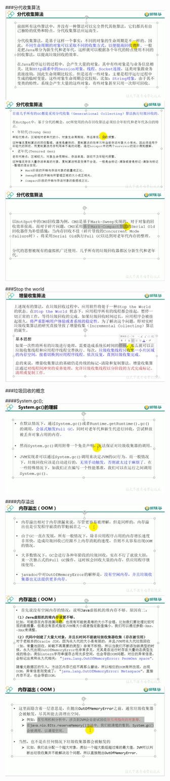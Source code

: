 ###分代收集算法
![img.png](img.png)
![img_1.png](img_1.png)
![img_2.png](img_2.png)

###Stop the world
![img_3.png](img_3.png)


###垃圾回收的概念

####System.gc();
![img_4.png](img_4.png)

####内存溢出
![img_5.png](img_5.png)
![img_6.png](img_6.png)
![img_7.png](img_7.png)
